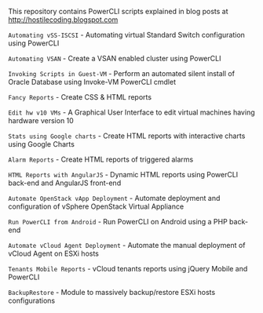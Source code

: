This repository contains PowerCLI scripts explained in blog posts at http://hostilecoding.blogspot.com

`Automating vSS-ISCSI` - Automating virtual Standard Switch configuration using PowerCLI

`Automating VSAN` - Create a VSAN enabled cluster using PowerCLI

`Invoking Scripts in Guest-VM` - Perform an automated silent install of Oracle Database using Invoke-VM PowerCLI cmdlet

`Fancy Reports` - Create CSS & HTML reports 

`Edit hw v10 VMs` - A Graphical User Interface to edit virtual machines having hardware version 10

`Stats using Google charts` - Create HTML reports with interactive charts using Google Charts

`Alarm Reports` - Create HTML reports of triggered alarms

`HTML Reports with AngularJS` - Dynamic HTML reports using PowerCLI back-end and AngularJS front-end

`Automate OpenStack vApp Deployment` - Automate deployment and configuration of vSphere OpenStack Virtual Appliance

`Run PowerCLI from Android` - Run PowerCLI on Android using a PHP back-end

`Automate vCloud Agent Deployment` - Automate the manual deployment of vCloud Agent on ESXi hosts

`Tenants Mobile Reports` - vCloud tenants reports using jQuery Mobile and PowerCLI

`BackupRestore` - Module to massively backup/restore ESXi hosts configurations